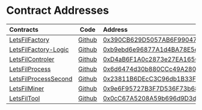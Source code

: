# Contract Addresses

| Contracts | Code | Address |
| :---        |    :----:   |          :--- |
| [LetsFilFactory](http://link-to-contract1) | [Github](http://link-to-code1) | [0x390CB629D5057AB6F990471a725179FdfB64dEFD](http://link-to-address1) |
| [LetsFilFactory-Logic](http://link-to-contract1) | [Github](http://link-to-code1) | [0xb9ebd6e96877A1d4BA78E5d48655b4BDD1c89B84](http://link-to-address1) |
| [LetsFilControler](http://link-to-contract1) | [Github](http://link-to-code1) | [0xD4aB6F1A0c2873e27EA165698fC769f56B8b5e51](http://link-to-address1) |
| [LetsFilProcess](http://link-to-contract1) | [Github](http://link-to-code1) | [0x6d6474d30b880CCc49A28013D47cD7A724528765](http://link-to-address1) |
| [LetsFilProcessSecond](http://link-to-contract1) | [Github](http://link-to-code1) | [0x23811B6DEcC3C96db1B33F5dEb8866D7C3b0a8A2](http://link-to-address1) |
| [LetsFilMiner](http://link-to-contract1) | [Github](http://link-to-code1) | [0x9e6F95727B3F7D536F73b681559C5bE125175b75](http://link-to-address1) |
| [LetsFilTool](http://link-to-contract1) | [Github](http://link-to-code1) | [0x0cC67A5208A59b696d9D3deEF5811b99544A06AA](http://link-to-address1) |

